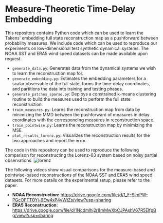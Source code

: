 # Measure-Theoretic Time-Delay Embedding

This repository contains Python code which can be used to learn the Takens' embedding full state reconstruction map as a pushforward between probability measures. We include code which can be used to reproduce our experiments on low-dimensional test synthetic dynamical systems. The NOAA SST and ERA5 wind speed datasets can be made available upon request. 

- `generate_data.py`: Generates data from the dynamical systems we wish to learn the reconstruction map for.
- `generate_embedding.py`: Estimates the embedding parameters for a scalar observable of the full state, forms the time-delay coordinates, and partitions the data into training and testing phases.
- `generate_patches_sparse.py`: Deploys a constrained k-means clustering routine to build the measures used to perform the full state reconstruction.
- `train_measures.py`: Learns the reconstruction map from data by minimizing the MMD between the pushforward of measures in delay coordinates with the corresponding measures in reconstruction space.
- `train_pointwise.py`: Learns the reconstruction map by minimizing the MSE.
- `plot_results_lorenz.py`: Visualizes the reconstruction results for the two approaches and report the error. 

The code in this repository can be used to reproduce the following comparison for reconstructing the Lorenz-63 system based on noisy partial observations. 
![lorenz](https://github.com/user-attachments/assets/51add5b4-b863-4bc3-a724-596fb2b27306)

The following videos show visual comparisons for the measure-based and pointwise-based reconstructions of the NOAA SST and ERA5 wind speed datasets. For more details on the experimental setup, please refer to the paper. 

- **NOAA Reconstruction:** https://drive.google.com/file/d/1_F-SimPW-PGcOFTTOYj-9Ew4xP4vWtZs/view?usp=sharing
- **ERA5 Reconstruction:** https://drive.google.com/file/d/1Ncdmlhj2r8mMwXbCJPAshV67R5ElfpBg/view?usp=sharing

